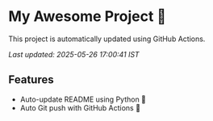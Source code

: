 # My Awesome Project 🚀

This project is automatically updated using GitHub Actions.

_Last updated: 2025-05-26 17:00:41 IST_

## Features
- Auto-update README using Python 🐍
- Auto Git push with GitHub Actions 🤖
